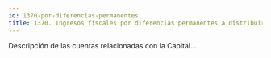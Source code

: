 ```yaml
---
id: 1370-por-diferencias-permanentes
title: 1370. Ingresos fiscales por diferencias permanentes a distribuir en varios ejercicios
---
```

Descripción de las cuentas relacionadas con la Capital...
